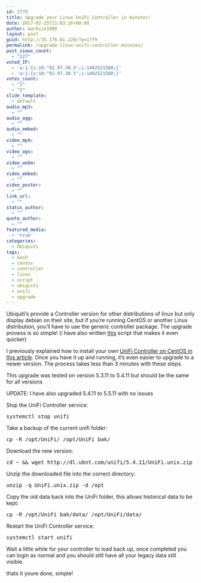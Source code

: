 ```yaml
---
id: 1779
title: Upgrade your Linux UniFi Controller in minutes!
date: 2017-02-25T21:03:16+00:00
author: marksie1988
layout: post
guid: http://35.176.61.220/?p=1779
permalink: /upgrade-linux-unifi-controller-minutes/
post_views_count:
  - "227"
voted_IP:
  - 'a:1:{s:10:"92.97.30.5";i:1492521580;}'
  - 'a:1:{s:10:"92.97.30.5";i:1492521580;}'
votes_count:
  - "1"
  - "1"
slide_template:
  - default
audio_mp3:
  - ""
audio_ogg:
  - ""
audio_embed:
  - ""
video_mp4:
  - ""
video_ogv:
  - ""
video_webm:
  - ""
video_embed:
  - ""
video_poster:
  - ""
link_url:
  - ""
status_author:
  - ""
quote_author:
  - ""
featured_media:
  - 'true'
categories:
  - Ubiquiti
tags:
  - bash
  - centos
  - controller
  - linux
  - script
  - ubiquiti
  - unifi
  - upgrade
---
```

Ubiquiti&#8217;s provide a Controller version for other distributions of linux but only display debian on their site, but if you’re running CentOS or another Linux distribution, you’ll have to use the generic controller package. The upgrade provess is so simple! (i have also written <a href="https://raw.githubusercontent.com/SpottedHyenaUK/BashScripts/master/CentOS_UniFi_Controller_Upgrade.sh" target="_blank" rel="noopener noreferrer">this</a> script that makes it even quicker)

I previously explained how to install your own [UniFi Controller on CentOS in this article](http://35.176.61.220/install-unifi-controller-centos-7/). Once you have it up and running, it’s even easier to upgrade to a newer version. The process takes less than 3 minutes with these steps.

<!--more-->

This upgrade was tested on version 5.3.11 to 5.4.11 but should be the same for all versions

UPDATE: I have also upgraded 5.4.11 to 5.5.11 with no issues

Stop the UniFi Controller service:

<pre class="lang:default decode:true ">systemctl stop unifi</pre>

Take a backup of the current unifi folder:

<pre class="lang:default decode:true">cp -R /opt/UniFi/ /opt/UniFi_bak/</pre>

Download the new version:

<pre class="lang:default decode:true ">cd ~ && wget http://dl.ubnt.com/unifi/5.4.11/UniFi.unix.zip</pre>

Unzip the downloaded file into the correct directory:

<pre class="lang:default decode:true ">unzip -q UniFi.unix.zip -d /opt</pre>

Copy the old data back into the UniFi folder, this allows historical data to be kept:

<pre class="lang:default decode:true ">cp -R /opt/UniFi_bak/data/ /opt/UniFi/data/</pre>

Restart the UniFi Controller service:

<pre class="lang:default decode:true ">systemctl start unifi</pre>

Wait a little while for your controller to load back up, once completed you can login as normal and you should still have all your legacy data still visible.

thats it youre done, simple!